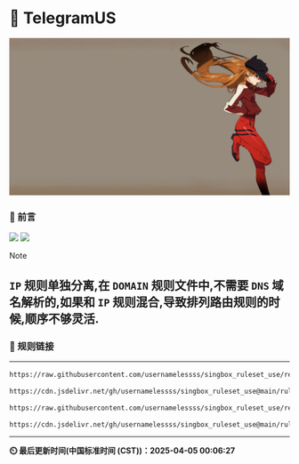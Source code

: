 
# 🧸 TelegramUS
![](https://raw.githubusercontent.com/usernamelessss/picture-bed/main/images/202504042256831.jpg)
### 📣 前言
![](https://shields.io/badge/-移除重复规则-ff69b4) ![](https://shields.io/badge/-IP&nbsp;规则单独存放不与&nbsp;DOMAIN&nbsp;等混合-green)
> [!NOTE]
**`IP` 规则单独分离,在 `DOMAIN` 规则文件中,不需要 `DNS` 域名解析的,如果和 `IP` 规则混合,导致排列路由规则的时候,顺序不够灵活.**
---

###  🔗 规则链接
---

```url
https://raw.githubusercontent.com/usernamelessss/singbox_ruleset_use/refs/heads/main/rule/TelegramUS/TelegramUS_IP.json
```

```url
https://cdn.jsdelivr.net/gh/usernamelessss/singbox_ruleset_use@main/rule/TelegramUS/TelegramUS_IP.json
```

```url
https://raw.githubusercontent.com/usernamelessss/singbox_ruleset_use/refs/heads/main/rule/TelegramUS/TelegramUS_IP.srs
```

```url
https://cdn.jsdelivr.net/gh/usernamelessss/singbox_ruleset_use@main/rule/TelegramUS/TelegramUS_IP.srs
```

---
**⏲️ 最后更新时间(中国标准时间 (CST))：2025-04-05 00:06:27**
